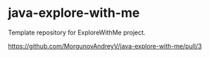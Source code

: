 # java-explore-with-me

Template repository for ExploreWithMe project.


https://github.com/MorgunovAndreyV/java-explore-with-me/pull/3
